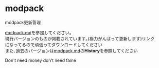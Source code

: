 # modpack
modpack更新管理

[modpack.md](modpack.md)を参照してください｡  
現行バージョンのものが掲載されています｡(極力がんばって更新します)リンクになってるので頑張ってダウンロードしてください  
また､過去のバージョンは[modpack.md](modpack.md)の**History**を参照してください  

Don't need money don't need fame
